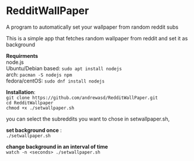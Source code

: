# RedditWallPaper
A program to automatically set your wallpaper from random reddit subs

This is a simple app that fetches random wallpaper from reddit and set it as background

**Requirments**  
 node.js    
 Ubuntu/Debian based:
 `sudo apt install nodejs`  
 arch:
 `pacman -S nodejs npm`  
 fedora/centOS:
 `sudo dnf install nodejs`  
 
**Installation**:  
`git clone https://github.com/andrewasd/RedditWallPaper.git`  
`cd RedditWallpaper`  
`chmod +x ./setwallpaper.sh`   

you can select the subreddits you want to chose in setwallpaper.sh, 

**set background once** :  
`./setwallpaper.sh`

**change background in an interval of time**  
`watch -n <seconds> ./setwallpaper.sh`





